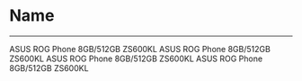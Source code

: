 # Name
___
ASUS ROG Phone 8GB/512GB ZS600KL
ASUS ROG Phone 8GB/512GB ZS600KL
ASUS ROG Phone 8GB/512GB ZS600KL
ASUS ROG Phone 8GB/512GB ZS600KL